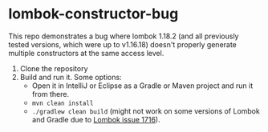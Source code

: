 # lombok-constructor-bug

This repo demonstrates a bug where lombok 1.18.2 (and all previously tested versions, which were up to v1.16.18) doesn't properly generate multiple constructors at the same access level.

1. Clone the repository
2. Build and run it. Some options:
    - Open it in IntelliJ or Eclipse as a Gradle or Maven project and run it from there.
    - `mvn clean install`
    - `./gradlew clean build` (might not work on some versions of Lombok and Gradle due to [Lombok issue 1716](https://github.com/rzwitserloot/lombok/issues/1716)).
